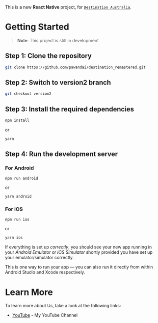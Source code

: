 This is a new **React Native** project, for [`Destination Australia`](https://destinationaus.com/).

# Getting Started

> **Note**: This project is still in development

## Step 1: Clone the repository

```bash
git clone https://github.com/pawandai/destination_remastered.git
```

## Step 2: Switch to version2 branch

```bash
git checkout version2
```

## Step 3: Install the required dependencies

```bash
npm install
```

or

```bash
yarn
```

## Step 4: Run the development server

### For Android

```bash
npm run android
```

or

```bash
yarn android
```

### For iOS

```bash
npm run ios
```

or

```bash
yarn ios
```

If everything is set up _correctly_, you should see your new app running in your _Android Emulator_ or _iOS Simulator_ shortly provided you have set up your emulator/simulator correctly.

This is one way to run your app — you can also run it directly from within Android Studio and Xcode respectively.

# Learn More

To learn more about Us, take a look at the following links:

- [YouTube](https://youtube.com/@pawandai) - My YouTube Channel
